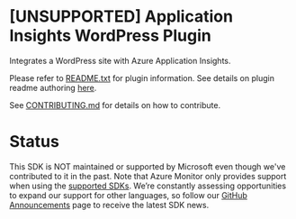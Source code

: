 # [UNSUPPORTED] Application Insights WordPress Plugin

Integrates a WordPress site with Azure Application Insights.

Please refer to [README.txt](README.txt) for plugin information. See details on plugin readme authoring [here](https://developer.wordpress.org/plugins/wordpress-org/how-your-readme-txt-works/).

See [CONTRIBUTING.md](CONTRIBUTING.md) for details on how to contribute.

# Status
This SDK is NOT maintained or supported by Microsoft even though we've contributed to it in the past. Note that Azure Monitor only provides support when using the [supported SDKs](https://docs.microsoft.com/en-us/azure/azure-monitor/app/platforms#unsupported-community-sdks). We’re constantly assessing opportunities to expand our support for other languages, so follow our [GitHub Announcements](https://github.com/microsoft/ApplicationInsights-Announcements/issues) page to receive the latest SDK news.
